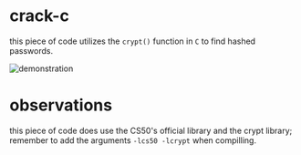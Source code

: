 # crack-c
this piece of code utilizes the ```crypt()``` function in ```C``` to find hashed passwords. 

![demonstration](https://imgur.com/Ssw2dzn)

# observations

this piece of code does use the CS50's official library and the crypt library; remember to add the arguments ```-lcs50 -lcrypt``` when compilling.

